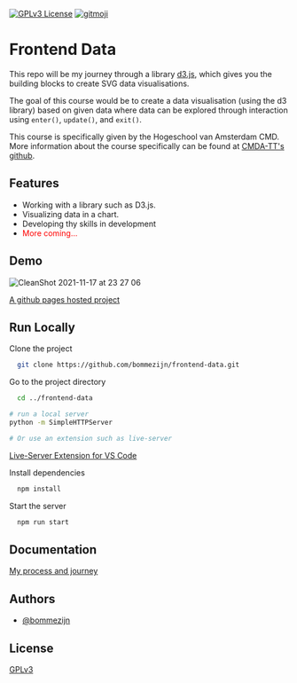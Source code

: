 
<!-- Add badges from somewhere like: [shields.io](https://shields.io/) -->
[![GPLv3 License](https://img.shields.io/badge/License-GPL%20v3-yellow.svg)](https://opensource.org/licenses/)  [![gitmoji](https://img.shields.io/badge/gitmoji-%20😜%20😍-FFDD67.svg?style=flat)](https://gitmoji.dev) 

# Frontend Data

This repo will be my journey through a library [d3.js](https://d3js.org/), which gives you the building blocks to create SVG data visualisations.

The goal of this course would be to create a data visualisation (using the d3 library) based on given data where data can be explored through interaction using `enter()`, `update()`, and `exit()`.

This course is specifically given by the Hogeschool van Amsterdam CMD. More information about the course specifically can be found at [CMDA-TT's github](https://github.com/cmda-tt/course-21-22).



## Features

- Working with a library such as D3.js.
- Visualizing data in a chart.
- Developing thy skills in development
- <span style="color:red">More coming...</span>


## Demo

![CleanShot 2021-11-17 at 23 27 06](https://user-images.githubusercontent.com/13199349/142292566-a40c4544-bcff-420b-a116-bb2e332df6bd.gif)

[A github pages hosted project](bommezijn.github.io/frontend-data/) 


## Run Locally

Clone the project

```bash
  git clone https://github.com/bommezijn/frontend-data.git
```

Go to the project directory

```bash
  cd ../frontend-data
```

```bash
# run a local server
python -m SimpleHTTPServer

# Or use an extension such as live-server
```
[Live-Server Extension for VS Code](https://marketplace.visualstudio.com/items?itemName=ritwickdey.LiveServer)

Install dependencies

```bash
  npm install
```

Start the server

```bash
  npm run start
```


## Documentation

[My process and journey](https://github.com/bommezijn/frontend-data/wiki)


## Authors

- [@bommezijn](https://www.github.com/bommezijn)


## License

[GPLv3](https://github.com/bommezijn/functional-programming/blob/main/LICENSE)

